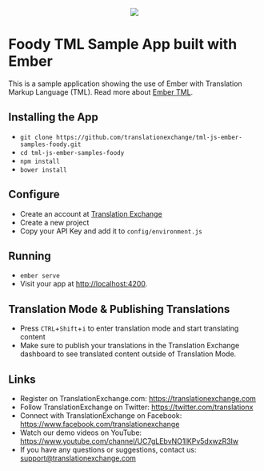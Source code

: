 <p align="center">
  <img src="https://avatars0.githubusercontent.com/u/1316274?v=3&s=200">
</p>

# Foody TML Sample App built with Ember

This is a sample application showing the use of Ember with Translation Markup Language (TML).
Read more about [Ember TML](https://github.com/translationexchange/ember-tml).

## Installing the App

* `git clone https://github.com/translationexchange/tml-js-ember-samples-foody.git`
* `cd tml-js-ember-samples-foody`
* `npm install`
* `bower install`

## Configure

* Create an account at [Translation Exchange](https://translationexchange.com)
* Create a new project
* Copy your API Key and add it to `config/environment.js`

## Running

* `ember serve`
* Visit your app at [http://localhost:4200](http://localhost:4200).

## Translation Mode & Publishing Translations
* Press `CTRL`+`Shift`+`i` to enter translation mode and start translating content
* Make sure to publish your translations in the Translation Exchange dashboard to see translated content outside of Translation Mode.

## Links

* Register on TranslationExchange.com: https://translationexchange.com
* Follow TranslationExchange on Twitter: https://twitter.com/translationx
* Connect with TranslationExchange on Facebook: https://www.facebook.com/translationexchange
* Watch our demo videos on YouTube: https://www.youtube.com/channel/UC7gLEbvNO1IKPv5dxwzR3Iw
* If you have any questions or suggestions, contact us: support@translationexchange.com

